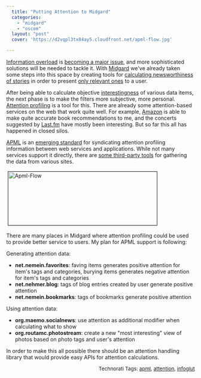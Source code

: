 ```yaml
---
  title: "Putting Attention to Midgard"
  categories: 
    - "midgard"
    - "oscom"
  layout: "post"
  cover: 'https://d2vqpl3tx84ay5.cloudfront.net/apml-flow.jpg'

---
```

<a href="http://en.wikipedia.org/wiki/Information_overload">Information overload</a> is <a href="http://news.wired.com/dynamic/stories/T/TECHBIT_INFORMATION_OVERLOAD?SITE=WIRE&amp;SECTION=HOME&amp;TEMPLATE=DEFAULT&amp;CTIME=2007-12-26-10-12-23">becoming a major issue</a>, and more sophisticated solutions will be needed to tackle it. With <a href="http://www.midgard-project.org/">Midgard</a> we've already taken some steps into this space by creating tools for <a href="http://bergie.iki.fi/blog/calculating_news_item_relevance/">calculating newsworthiness of stories</a> in order to present <a href="http://bergie.iki.fi/blog/maemo_social_news_launched/">only relevant ones</a> to a user.

After being able to calculate objective <a href="http://radar.oreilly.com/archives/2006/08/flickr_and_interestingness_1.html">interestingness</a> of various data items, the next phase is to make the filters more subjective, more personal. <a href="http://www.cleverclogs.org/2007/10/basics-of-atten.html">Attention profiling</a> is a tool for this. There are already some attention-based services on the web that work quite well. For example, <a href="http://www.amazon.com/">Amazon</a> is able to make quite accurate book recommendations to me, and the concerts suggested by <a href="http://www.last.fm/user/henribergius/">Last.fm</a> have mostly been interesting. But so far this all has happened in closed silos.

<a href="http://www.apml.org/">APML</a> is an <a href="http://en.wikipedia.org/wiki/APML">emerging standard</a> for syndicating attention profiling information between web services and applications. While not many services support it directly, there are <a href="http://tastebroker.org/">some third-party tools</a> for gathering the data from various sites.

<img src="https://d2vqpl3tx84ay5.cloudfront.net/apml-flow.jpg" height="143" width="398" border="1" hspace="4" vspace="4" alt="Apml-Flow" />

There are many places in Midgard where attention profiling could be used to provide better service to users. My plan for APML support is following:

Generating attention data:

<ul><li><strong>net.nemein.favorites</strong>: faving items generates positive attention for item's tags and categories, burying items generates negative attention for item's tags and categories</li><li><strong>net.nehmer.blog</strong>: tags of blog entries created by user generate positive attention</li><li><strong>net.nemein.bookmarks</strong>: tags of bookmarks generate positive attention</li></ul>Using attention data:

<ul><li><strong>org.maemo.socialnews</strong>: use attention as additional modifier when calculating what to show</li><li><strong>org.routamc.photostream</strong>: create a new &quot;most interesting&quot; view of photos based on photo tags and user's attention</li></ul>In order to make this all possible there should be an attention handling library that would provide easy APIs for attention calculations.<span style="font-size:10pt;"></span><p style="text-align:right;"><span style="font-size:10pt;">
Technorati Tags: </span><span style="font-size:10pt;"><a href="http://www.technorati.com/tag/apml">apml</a></span><span style="font-size:10pt;">, </span><span style="font-size:10pt;"><a href="http://www.technorati.com/tag/attention">attention</a></span><span style="font-size:10pt;">, </span><span style="font-size:10pt;"><a href="http://www.technorati.com/tag/infoglut">infoglut</a></span></p>
